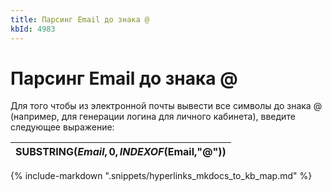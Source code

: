 ```yaml
---
title: Парсинг Email до знака @
kbId: 4983
---
```


# Парсинг Email до знака @

Для того чтобы из электронной почты вывести все символы до знака @ (например, для генерации логина для личного кабинета), введите следующее выражение:

| SUBSTRING($Email,0,INDEXOF($Email,"@")) |
| --- |

{% include-markdown ".snippets/hyperlinks_mkdocs_to_kb_map.md" %}
